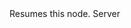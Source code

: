 <function name="Resume" parent="VProfNode" type="classfunc">
	<description>
		Resumes this node.
	</description>
	<realm>Server</realm>
</function>